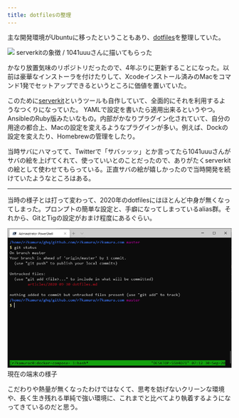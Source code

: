 ```yaml
---
title: dotfilesの整理
---
```


主な開発環境がUbuntuに移ったということもあり、[dotfiles](https://github.com/r7kamura/dotfiles)を整理していた。

![](https://raw.githubusercontent.com/serverkit/serverkit/master/images/server.png)
serverkitの象徴 / 1041uuuさんに描いてもらった

かなり放置気味のリポジトリだったので、4年ぶりに更新することになった。以前は豪華なインストーラを付けたりして、Xcodeインストール済みのMacをコマンド1発でセットアップできるというところに価値を置いていた。

このために[serverkit](https://github.com/serverkit/serverkit)というツールも自作していて、全面的にそれを利用するようなつくりになっていた。
YAMLで設定を書いたら適用出来るというやつ。AnsibleのRuby版みたいなもの。内部がかなりプラグイン化されていて、自分の用途の都合上、Macの設定を変えるようなプラグインが多い。例えば、Dockの設定を変えたり、Homebrewの管理をしたり。

当時サバにハマってて、Twitterで「サバッッッ」とか言ってたら1041uuuさんがサバの絵を上げてくれて、使っていいとのことだったので、ありがたくserverkitの絵として使わせてもらっている。正直サバの絵が嬉しかったので当時開発を続けていたようなところはある。

---

当時の様子とは打って変わって、2020年のdotfilesにはほとんど中身が無くなってしまった。プロンプトの簡単な設定と、手癖になってしまっているalias群。それから、GitとTigの設定がおまけ程度にあるぐらい。

![](/images/2020-09-30-dotfiles-terminal.png)
現在の端末の様子

こだわりや熱量が無くなったわけではなくて、思考を妨げないクリーンな環境や、長く生き残れる単純で強い環境に、これまでと比べてより執着するようになってきているのだと思う。
